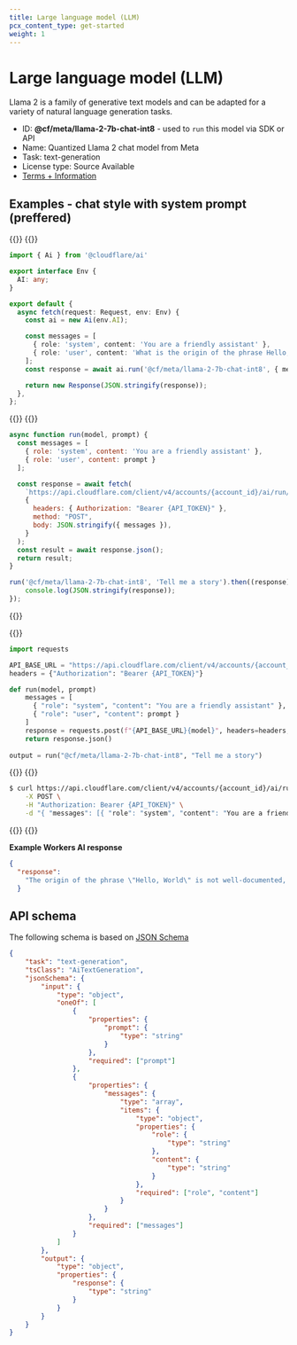 ```yaml
---
title: Large language model (LLM)
pcx_content_type: get-started
weight: 1
---
```


# Large language model (LLM)
Llama 2 is a family of generative text models and can be adapted for a variety of natural language generation tasks.

* ID:  **@cf/meta/llama-2-7b-chat-int8** - used to `run` this model via SDK or API
* Name: Quantized Llama 2 chat model from Meta	
* Task: text-generation
* License type: Source Available
* [Terms + Information](https://ai.meta.com/resources/models-and-libraries/llama-downloads/)

## Examples - chat style with system prompt (preffered)
{{<tabs labels="worker | node | python | curl">}}
{{<tab label="worker" default="true">}}

```ts
import { Ai } from '@cloudflare/ai'

export interface Env {
  AI: any;
}

export default {
  async fetch(request: Request, env: Env) {
    const ai = new Ai(env.AI);

    const messages = [
      { role: 'system', content: 'You are a friendly assistant' },
      { role: 'user', content: 'What is the origin of the phrase Hello, World' }
    ];
    const response = await ai.run('@cf/meta/llama-2-7b-chat-int8', { messages });

    return new Response(JSON.stringify(response));
  },
};
```

{{</tab>}}
{{<tab label="node">}}

```js
async function run(model, prompt) {
  const messages = [
    { role: 'system', content: 'You are a friendly assistant' },
    { role: 'user', content: prompt }
  ];

  const response = await fetch(
    `https://api.cloudflare.com/client/v4/accounts/{account_id}/ai/run/${model}`,
    {
      headers: { Authorization: "Bearer {API_TOKEN}" },
      method: "POST",
      body: JSON.stringify({ messages }),
    }
  );
  const result = await response.json();
  return result;
}

run('@cf/meta/llama-2-7b-chat-int8', 'Tell me a story').then((response) => {
    console.log(JSON.stringify(response));
});
```

{{</tab>}}

{{<tab label="python">}}

```py
import requests

API_BASE_URL = "https://api.cloudflare.com/client/v4/accounts/{account_id}/ai/run/"
headers = {"Authorization": "Bearer {API_TOKEN}"}

def run(model, prompt)
    messages = [
      { "role": "system", "content": "You are a friendly assistant" },
      { "role": "user", "content": prompt }
    ]
    response = requests.post(f"{API_BASE_URL}{model}", headers=headers, json=prompt)
    return response.json()
    
output = run("@cf/meta/llama-2-7b-chat-int8", "Tell me a story")
```

{{</tab>}}
{{<tab label="curl">}}

```sh
$ curl https://api.cloudflare.com/client/v4/accounts/{account_id}/ai/run/@cf/meta/llama-2-7b-chat-int8 \
    -X POST \
    -H "Authorization: Bearer {API_TOKEN}" \
    -d "{ "messages": [{ "role": "system", "content": "You are a friendly assistant" }, { "role": "user", "content": "prompt" } ]}'
```

{{</tab>}}
{{</tabs>}}

**Example Workers AI response**

```json
{
  "response":
    "The origin of the phrase \"Hello, World\" is not well-documented, but it is believed to have originated in the early days of computing. In the 1970s, when personal computers were first becoming popular, many programming languages, including C, had a simple \"Hello, World\" program that was used to demonstrate the basics of programming.\nThe idea behind the program was to print the words \"Hello, World\" on the screen, and it was often used as a first program for beginners to learn the basics of programming. Over time, the phrase \"Hello, World\" became a common greeting among programmers and computer enthusiasts, and it is now widely recognized as a symbol of the computing industry.\nIt's worth noting that the phrase \"Hello, World\" is not a specific phrase that was coined by any one person or organization, but rather a catchphrase that evolved over time as a result of its widespread use in the computing industry."
  }
```

## API schema
The following schema is based on [JSON Schema](https://json-schema.org/)

```json
{
    "task": "text-generation",
    "tsClass": "AiTextGeneration",
    "jsonSchema": {
        "input": {
            "type": "object",
            "oneOf": [
                {
                    "properties": {
                        "prompt": {
                            "type": "string"
                        }
                    },
                    "required": ["prompt"]
                },
                {
                    "properties": {
                        "messages": {
                            "type": "array",
                            "items": {
                                "type": "object",
                                "properties": {
                                    "role": {
                                        "type": "string"
                                    },
                                    "content": {
                                        "type": "string"
                                    }
                                },
                                "required": ["role", "content"]
                            }
                        }
                    },
                    "required": ["messages"]
                }
            ]
        },
        "output": {
            "type": "object",
            "properties": {
                "response": {
                    "type": "string"
                }
            }
        }
    }
}
```